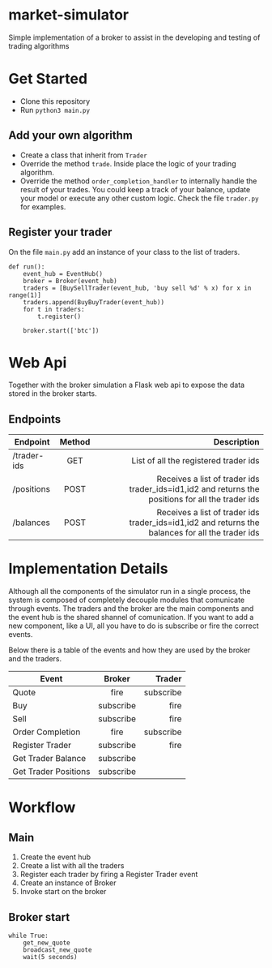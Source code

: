 # market-simulator
Simple implementation of a broker to assist in the developing and testing of trading algorithms

# Get Started

- Clone this repository
- Run `python3 main.py`

## Add your own algorithm

- Create a class that inherit from `Trader`
- Override the method `trade`. Inside place the logic of your trading algorithm.
- Override the method `order_completion_handler` to internally handle the result of your trades. You could keep a track of your balance, update your model or execute any other custom logic. Check the file `trader.py` for examples.

## Register your trader

On the file `main.py` add an instance of your class to the list of traders.
```
def run():
    event_hub = EventHub()
    broker = Broker(event_hub)
    traders = [BuySellTrader(event_hub, 'buy sell %d' % x) for x in range(1)]
    traders.append(BuyBuyTrader(event_hub))
    for t in traders:
        t.register()

    broker.start(['btc'])
```
# Web Api

Together with the broker simulation a Flask web api to expose the data stored in the broker starts.

## Endpoints

| Endpoint        | Method           | Description  |
| ------------- |:-------------:| -----:|
| /trader-ids | GET | List of all the registered trader ids |
| /positions | POST | Receives a list of trader ids trader_ids=id1,id2 and returns the positions for all the trader ids|
| /balances | POST | Receives a list of trader ids trader_ids=id1,id2 and returns the balances for all the trader ids |


# Implementation Details

Although all the components of the simulator run in a single process, the system is composed of completely decouple modules that comunicate through events. The traders and the broker are the main components and the event hub is the shared shannel of comunication. If you want to add a new component, like a UI, all you have to do is subscribe or fire the correct events.

Below there is a table of the events and how they are used by the broker and the traders.

| Event        | Broker           | Trader  |
| ------------- |:-------------:| -----:|
| Quote | fire | subscribe |
| Buy | subscribe | fire |
| Sell | subscribe | fire |
| Order Completion | fire | subscribe |
| Register Trader | subscribe | fire |
| Get Trader Balance | subscribe | |
| Get Trader Positions | subscribe | |

# Workflow

## Main
1. Create the event hub
2. Create a list with all the traders
3. Register each trader by firing a Register Trader event
4. Create an instance of Broker
5. Invoke start on the broker 

## Broker start
```
while True:
    get_new_quote
    broadcast_new_quote
    wait(5 seconds)
```

